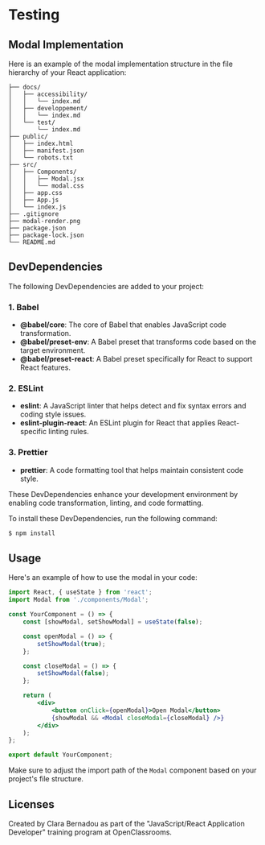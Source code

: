 # Testing

## Modal Implementation
Here is an example of the modal implementation structure in the file hierarchy of your React application:

```
├── docs/
│   ├── accessibility/
│   │   └── index.md
│   ├── developpement/
│   │   └── index.md
│   └── test/
│       └── index.md
├── public/
│   ├── index.html
│   ├── manifest.json
│   └── robots.txt
├── src/
│   ├── Components/
│   │   ├── Modal.jsx
│   │   └── modal.css
│   ├── app.css
│   ├── App.js
│   └── index.js
├── .gitignore
├── modal-render.png
├── package.json
├── package-lock.json
└── README.md
```

## DevDependencies
The following DevDependencies are added to your project:

### 1. Babel
- **@babel/core**: The core of Babel that enables JavaScript code transformation.
- **@babel/preset-env**: A Babel preset that transforms code based on the target environment.
- **@babel/preset-react**: A Babel preset specifically for React to support React features.

### 2. ESLint
- **eslint**: A JavaScript linter that helps detect and fix syntax errors and coding style issues.
- **eslint-plugin-react**: An ESLint plugin for React that applies React-specific linting rules.

### 3. Prettier
- **prettier**: A code formatting tool that helps maintain consistent code style.

These DevDependencies enhance your development environment by enabling code transformation, linting, and code formatting.

To install these DevDependencies, run the following command:

```bash
$ npm install
```

## Usage
Here's an example of how to use the modal in your code:

```jsx
import React, { useState } from 'react';
import Modal from './components/Modal';

const YourComponent = () => {
    const [showModal, setShowModal] = useState(false);

    const openModal = () => {
        setShowModal(true);
    };

    const closeModal = () => {
        setShowModal(false);
    };

    return (
        <div>
            <button onClick={openModal}>Open Modal</button>
            {showModal && <Modal closeModal={closeModal} />}
        </div>
    );
};

export default YourComponent;
```

Make sure to adjust the import path of the `Modal` component based on your project's file structure.

## Licenses
Created by Clara Bernadou as part of the "JavaScript/React Application Developer" training program at OpenClassrooms.